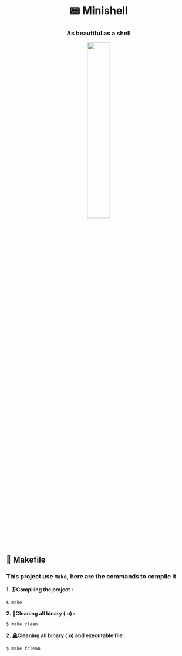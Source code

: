 
<div align="center">
  <h1>📟 Minishell</h1>
  <h3>As beautiful as a shell</h3>
  <a href=https://open.spotify.com/track/18pedqpot9iF1Z7Ol3YHmc target="_blank"><img src=https://www.podcastjournal.net/photo/art/default/3659590-5359889.jpg?v=1326539099 width="35%">
  </a></img>
</div>


## 🔩 Makefile

### This project use `Make`, here are the commands to compile it

**1. 🗜️Compiling the project :**

```shell
$ make
```

**2. 🧹Cleaning all binary (.o) :**

```shell
$ make clean
```

**2. 🪦Cleaning all binary (.o) and executable file :**

```shell
$ make fclean
```
